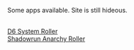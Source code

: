 Some apps available. Site is still hideous.

<br /><a href="/d6-system-roller.html/d6-system-roller.html?ver2">D6 System Roller</a>
<br /><a href="/anarchy-roller.html/anarchy-roller.html?ver2">Shadowrun Anarchy Roller</a>